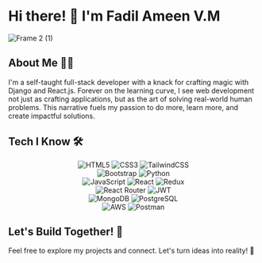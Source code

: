 # Hi there! 👋 I'm Fadil Ameen V.M
![Frame 2 (1)](https://github.com/FADILAMEEN4321/fadilameen4321/assets/129923924/71668ceb-9987-45dd-8bd8-5b5f4ce75c60)

## About Me 👨‍💻
I'm a self-taught full-stack developer with a knack for crafting magic with Django and React.js. Forever on the learning curve, I see web development not just as crafting applications, but as the art of solving real-world human problems. This narrative fuels my passion to do more, learn more, and create impactful solutions.

## Tech I Know 🛠️

<div align="center">
    <img src="https://img.shields.io/badge/html5-%23E34F26.svg?style=for-the-badge&logo=html5&logoColor=white" alt="HTML5">
    <img src="https://img.shields.io/badge/css3-%231572B6.svg?style=for-the-badge&logo=css3&logoColor=white" alt="CSS3"> 
    <img src="https://img.shields.io/badge/tailwindcss-%2338B2AC.svg?style=for-the-badge&logo=tailwind-css&logoColor=white" alt="TailwindCSS">
</div>

<div align="center">
    <img src="https://img.shields.io/badge/bootstrap-%23563D7C.svg?style=for-the-badge&logo=bootstrap&logoColor=white" alt="Bootstrap"> 
    <img src="https://img.shields.io/badge/python-%2314354C.svg?&style=for-the-badge&logo=python&logoColor=white" alt="Python">
</div>

<div align="center">
    <img src="https://img.shields.io/badge/javascript-%23323330.svg?style=for-the-badge&logo=javascript&logoColor=%23F7DF1E" alt="JavaScript"> 
    <img src="https://img.shields.io/badge/react-%2320232a.svg?style=for-the-badge&logo=react&logoColor=%2361DAFB" alt="React"> 
    <img src="https://img.shields.io/badge/redux-%23593d88.svg?style=for-the-badge&logo=redux&logoColor=white" alt="Redux">
</div>

<div align="center">
    <img src="https://img.shields.io/badge/reactrouter-%2300599C.svg?style=for-the-badge&logo=reactrouter&logoColor=cyan" alt="React Router"> 
    <img src="https://img.shields.io/badge/JWT-black?style=for-the-badge&logo=JSON%20web%20tokens" alt="JWT">
</div>

<div align="center">
    <img src="https://img.shields.io/badge/MongoDB-%234ea94b.svg?style=for-the-badge&logo=mongodb&logoColor=white" alt="MongoDB">  
    <img src="https://img.shields.io/badge/postgres-%23316192.svg?&style=for-the-badge&logo=postgresql&logoColor=white" alt="PostgreSQL">
</div>

<div align="center">
    <img src="https://img.shields.io/badge/AWS-%23FF9900.svg?style=for-the-badge&logo=amazon-aws&logoColor=white" alt="AWS">
    <img src="https://img.shields.io/badge/Postman-FF6C37?style=for-the-badge&logo=postman&logoColor=white" alt="Postman">
</div>




## Let's Build Together! 🚀

Feel free to explore my projects and connect. Let's turn ideas into reality! 🌟
